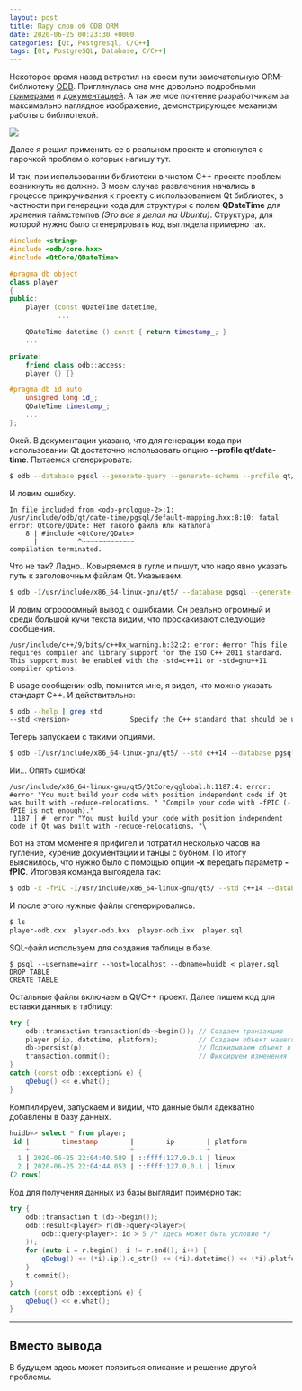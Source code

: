 ```yaml
---
layout: post
title: Пару слов об ODB ORM 
date: 2020-06-25 00:23:30 +0000
categories: [Qt, Postgresql, C/C++]
tags: [Qt, PostgreSQL, Database, C/C++]
---
```


Некоторое время назад встретил на своем пути замечательную ORM-библиотеку [ODB](https://www.codesynthesis.com/products/odb/). Приглянулась она мне довольно подробными [примерами](https://www.codesynthesis.com/products/odb/examples.xhtml) и [документацией](https://www.codesynthesis.com/products/odb/doc.xhtml). А так же мое почтение разработчикам за максимально наглядное изображение, демонстрирующее механизм работы с библиотекой.

![](https://www.codesynthesis.com/products/odb/doc/odb-flow.png)

Далее я решил применить ее в реальном проекте и столкнулся с парочкой проблем о которых напишу тут.

И так, при использовании библиотеки в чистом С++ проекте проблем возникнуть не должно. В моем случае развлечения начались в процессе прикручивания к проекту с использованием Qt библиотек, в частности при генерации кода для структуры с полем **QDateTime** для хранения таймстемпов *(Это все я делал на Ubuntu)*. Структура, для которой нужно было сгенерировать код выглядела примерно так.

```cpp
#include <string>
#include <odb/core.hxx>
#include <QtCore/QDateTime>

#pragma db object
class player
{
public:
    player (const QDateTime datetime,
    	    ...

    QDateTime datetime () const { return timestamp_; }
    ...

private:
    friend class odb::access;
    player () {}

#pragma db id auto
    unsigned long id_;
    QDateTime timestamp_;
    ...
};

```

Окей. В документации указано, что для генерации кода при использовании Qt достаточно использовать опцию **--profile qt/date-time**. Пытаемся сгенерировать:

```bash
$ odb --database pgsql --generate-query --generate-schema --profile qt/date-time ../player.hxx 
```

И ловим ошибку.

```
In file included from <odb-prologue-2>:1:
/usr/include/odb/qt/date-time/pgsql/default-mapping.hxx:8:10: fatal error: QtCore/QDate: Нет такого файла или каталога
    8 | #include <QtCore/QDate>
      |          ^~~~~~~~~~~~~~
compilation terminated.
```

Что не так? Ладно.. Ковыряемся в гугле и пишут, что надо явно указать путь к заголовочным файлам Qt. Указываем.

```bash
$ odb -I/usr/include/x86_64-linux-gnu/qt5/ --database pgsql --generate-query --generate-schema --profile qt/date-time ../player.hxx
```

И ловим огроооомный вывод с ошибками. Он реально огромный и среди большой кучи текста видим, что проскакивают следующие сообщения.

```
/usr/include/c++/9/bits/c++0x_warning.h:32:2: error: #error This file requires compiler and library support for the ISO C++ 2011 standard. This support must be enabled with the -std=c++11 or -std=gnu++11 compiler options.
```

В usage сообщении odb, помнится мне, я видел, что можно указать стандарт С++. И действительно:

```bash
$ odb --help | grep std
--std <version>               Specify the C++ standard that should be used
```

Теперь запускаем с такими опциями. 

```bash
$ odb -I/usr/include/x86_64-linux-gnu/qt5/ --std c++14 --database pgsql --generate-query --generate-schema --profile qt/date-time ../player.hxx 
```

Ии... Опять ошибка!

```
/usr/include/x86_64-linux-gnu/qt5/QtCore/qglobal.h:1187:4: error: #error "You must build your code with position independent code if Qt was built with -reduce-relocations. " "Compile your code with -fPIC (-fPIE is not enough)."
 1187 | #  error "You must build your code with position independent code if Qt was built with -reduce-relocations. "\

```

Вот на этом моменте я прифигел и потратил несколько часов на гугление, курение документации и танцы с бубном. По итогу выяснилось, что нужно было с помощью опции **-x** передать параметр **-fPIC**. Итоговая команда выгоядела так:

```bash
$ odb -x -fPIC -I/usr/include/x86_64-linux-gnu/qt5/ --std c++14 --database pgsql --generate-query --generate-schema --profile qt/date-time ../player.hxx 
```

И после этого нужные файлы сгенерировались.

```bash
$ ls 
player-odb.cxx  player-odb.hxx  player-odb.ixx  player.sql
```

SQL-файл используем для создания таблицы в базе.

```
$ psql --username=ainr --host=localhost --dbname=huidb < player.sql
DROP TABLE
CREATE TABLE
```

Остальные файлы включаем в Qt/C++ проект. Далее пишем код для вставки данных в таблицу:

```cpp
try {
    odb::transaction transaction(db->begin()); // Создаем транзакцию
    player p(ip, datetime, platform);          // Создаем объект нашего класса
    db->persist(p);                            // Подкидываем объект в базу
    transaction.commit();                      // Фиксируем изменения
}
catch (const odb::exception& e) {
    qDebug() << e.what();
}
```

Компилируем, запускаем и видим, что данные были адекватно добавлены в базу данных.

```sql
huidb=> select * from player;
 id |        timestamp        |        ip        | platform 
----+-------------------------+------------------+----------
  1 | 2020-06-25 22:04:40.589 | ::ffff:127.0.0.1 | linux
  2 | 2020-06-25 22:04:44.053 | ::ffff:127.0.0.1 | linux
(2 rows)
```

Код для получения данных из базы выглядит примерно так:

```cpp
try {
    odb::transaction t (db->begin());
    odb::result<player> r(db->query<player>(
        odb::query<player>::id > 5 /* здесь может быть условие */
    ));
    for (auto i = r.begin(); i != r.end(); i++) {
        qDebug() << (*i).ip().c_str() << (*i).datetime() << (*i).platform().c_str();
    }
    t.commit();
}
catch (const odb::exception& e) {
    qDebug() << e.what();
}
```

---

## Вместо вывода

В будущем здесь может появиться описание и решение другой проблемы.
